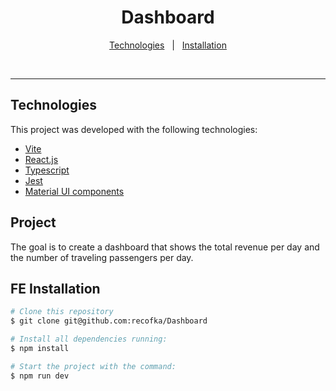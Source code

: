 <h1 align="center">Dashboard</h1>

<p align="center">
  <a href="#technologies">Technologies</a>&nbsp;&nbsp;&nbsp;|&nbsp;&nbsp;
  <a href="#installation">Installation</a>
</p>
<br>

---

## Technologies

This project was developed with the following technologies:

- [Vite](https://vitejs.dev/)
- [React.js](https://reactjs.org)
- [Typescript](https://www.typescriptlang.org/)
- [Jest](https://jestjs.io/)
- [Material UI components](https://mui.com/material-ui/all-components/)

## Project

The goal is to create a dashboard that shows the total revenue per day and the number of traveling passengers per day.


## FE Installation

```bash
# Clone this repository
$ git clone git@github.com:recofka/Dashboard

# Install all dependencies running:
$ npm install

# Start the project with the command:
$ npm run dev
```
